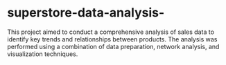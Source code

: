 # superstore-data-analysis-
This project aimed to conduct a comprehensive analysis of sales data to identify key trends and relationships between products. The analysis was performed using a combination of data preparation, network analysis, and visualization techniques. 
